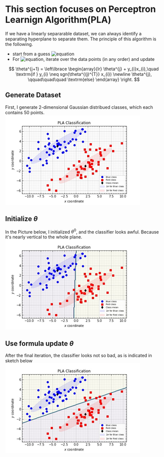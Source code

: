# This section focuses on Perceptron Learnign Algorithm(PLA)

If we have a linearly separarable dataset, we can always identify a separating hyperplane to separate them.
The principle of this algorithm is the following.

* start from a guess ![equation](https://latex.codecogs.com/gif.latex?\theta)
* For ![equation](https://latex.codecogs.com/gif.latex?j&space;>&space;1), iterate over the data points (in any order) 
and update

$$
\theta^{j+1} = \left\lbrace
\begin{array}{lr}
\theta^{j} + y_{i}x_{i},\quad \textrm{if } y_{i} \neq sgn(\theta^{(j)^{T}} x_{i}) \newline
\theta^{j}, \qquad\quad\quad \textrm{else}
\end{array}
\right.
$$

## Generate Dataset
First, I generate 2-dimensional Gaussian distribued classes, which each contains 50 points.
![picture](https://github.com/masqueraderx/Statistical-Machine-Learning/blob/main/PLA/data.jpg)

## Initialize $\theta$
In the Picture below, I initialized $\theta^{0}$, and the classifier looks awful. Because it's nearly
vertical to the whole plane.
![picture](https://github.com/masqueraderx/Statistical-Machine-Learning/blob/main/PLA/before.jpg)

## Use formula update $\theta$
After the final iteration, the classifier looks not so bad, as is indicated in sketch below
![picture](https://github.com/masqueraderx/Statistical-Machine-Learning/blob/main/PLA/after.jpg)
